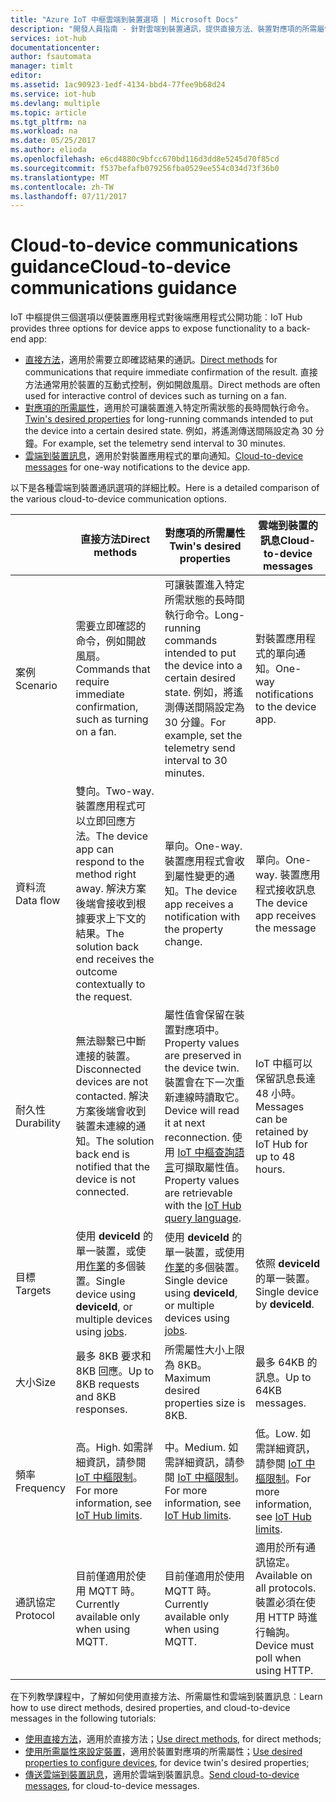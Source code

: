 ```yaml
---
title: "Azure IoT 中樞雲端到裝置選項 | Microsoft Docs"
description: "開發人員指南 - 針對雲端到裝置通訊，提供直接方法、裝置對應項的所需屬性或雲端到裝置訊息的使用時機指引。"
services: iot-hub
documentationcenter: 
author: fsautomata
manager: timlt
editor: 
ms.assetid: 1ac90923-1edf-4134-bbd4-77fee9b68d24
ms.service: iot-hub
ms.devlang: multiple
ms.topic: article
ms.tgt_pltfrm: na
ms.workload: na
ms.date: 05/25/2017
ms.author: elioda
ms.openlocfilehash: e6cd4880c9bfcc670bd116d3dd8e5245d70f85cd
ms.sourcegitcommit: f537befafb079256fba0529ee554c034d73f36b0
ms.translationtype: MT
ms.contentlocale: zh-TW
ms.lasthandoff: 07/11/2017
---
```

# <a name="cloud-to-device-communications-guidance"></a><span data-ttu-id="bc169-103">Cloud-to-device communications guidance</span><span class="sxs-lookup"><span data-stu-id="bc169-103">Cloud-to-device communications guidance</span></span>
<span data-ttu-id="bc169-104">IoT 中樞提供三個選項以便裝置應用程式對後端應用程式公開功能︰</span><span class="sxs-lookup"><span data-stu-id="bc169-104">IoT Hub provides three options for device apps to expose functionality to a back-end app:</span></span>

* <span data-ttu-id="bc169-105">[直接方法][lnk-methods]，適用於需要立即確認結果的通訊。</span><span class="sxs-lookup"><span data-stu-id="bc169-105">[Direct methods][lnk-methods] for communications that require immediate confirmation of the result.</span></span> <span data-ttu-id="bc169-106">直接方法通常用於裝置的互動式控制，例如開啟風扇。</span><span class="sxs-lookup"><span data-stu-id="bc169-106">Direct methods are often used for interactive control of devices such as turning on a fan.</span></span>
* <span data-ttu-id="bc169-107">[對應項的所需屬性][lnk-twins]，適用於可讓裝置進入特定所需狀態的長時間執行命令。</span><span class="sxs-lookup"><span data-stu-id="bc169-107">[Twin's desired properties][lnk-twins] for long-running commands intended to put the device into a certain desired state.</span></span> <span data-ttu-id="bc169-108">例如，將遙測傳送間隔設定為 30 分鐘。</span><span class="sxs-lookup"><span data-stu-id="bc169-108">For example, set the telemetry send interval to 30 minutes.</span></span>
* <span data-ttu-id="bc169-109">[雲端到裝置訊息][lnk-c2d]，適用於對裝置應用程式的單向通知。</span><span class="sxs-lookup"><span data-stu-id="bc169-109">[Cloud-to-device messages][lnk-c2d] for one-way notifications to the device app.</span></span>

<span data-ttu-id="bc169-110">以下是各種雲端到裝置通訊選項的詳細比較。</span><span class="sxs-lookup"><span data-stu-id="bc169-110">Here is a detailed comparison of the various cloud-to-device communication options.</span></span>

|  | <span data-ttu-id="bc169-111">直接方法</span><span class="sxs-lookup"><span data-stu-id="bc169-111">Direct methods</span></span> | <span data-ttu-id="bc169-112">對應項的所需屬性</span><span class="sxs-lookup"><span data-stu-id="bc169-112">Twin's desired properties</span></span> | <span data-ttu-id="bc169-113">雲端到裝置的訊息</span><span class="sxs-lookup"><span data-stu-id="bc169-113">Cloud-to-device messages</span></span> |
| ---- | ------- | ---------- | ---- |
| <span data-ttu-id="bc169-114">案例</span><span class="sxs-lookup"><span data-stu-id="bc169-114">Scenario</span></span> | <span data-ttu-id="bc169-115">需要立即確認的命令，例如開啟風扇。</span><span class="sxs-lookup"><span data-stu-id="bc169-115">Commands that require immediate confirmation, such as turning on a fan.</span></span> | <span data-ttu-id="bc169-116">可讓裝置進入特定所需狀態的長時間執行命令。</span><span class="sxs-lookup"><span data-stu-id="bc169-116">Long-running commands intended to put the device into a certain desired state.</span></span> <span data-ttu-id="bc169-117">例如，將遙測傳送間隔設定為 30 分鐘。</span><span class="sxs-lookup"><span data-stu-id="bc169-117">For example, set the telemetry send interval to 30 minutes.</span></span> | <span data-ttu-id="bc169-118">對裝置應用程式的單向通知。</span><span class="sxs-lookup"><span data-stu-id="bc169-118">One-way notifications to the device app.</span></span> |
| <span data-ttu-id="bc169-119">資料流</span><span class="sxs-lookup"><span data-stu-id="bc169-119">Data flow</span></span> | <span data-ttu-id="bc169-120">雙向。</span><span class="sxs-lookup"><span data-stu-id="bc169-120">Two-way.</span></span> <span data-ttu-id="bc169-121">裝置應用程式可以立即回應方法。</span><span class="sxs-lookup"><span data-stu-id="bc169-121">The device app can respond to the method right away.</span></span> <span data-ttu-id="bc169-122">解決方案後端會接收到根據要求上下文的結果。</span><span class="sxs-lookup"><span data-stu-id="bc169-122">The solution back end receives the outcome contextually to the request.</span></span> | <span data-ttu-id="bc169-123">單向。</span><span class="sxs-lookup"><span data-stu-id="bc169-123">One-way.</span></span> <span data-ttu-id="bc169-124">裝置應用程式會收到屬性變更的通知。</span><span class="sxs-lookup"><span data-stu-id="bc169-124">The device app receives a notification with the property change.</span></span> | <span data-ttu-id="bc169-125">單向。</span><span class="sxs-lookup"><span data-stu-id="bc169-125">One-way.</span></span> <span data-ttu-id="bc169-126">裝置應用程式接收訊息</span><span class="sxs-lookup"><span data-stu-id="bc169-126">The device app receives the message</span></span>
| <span data-ttu-id="bc169-127">耐久性</span><span class="sxs-lookup"><span data-stu-id="bc169-127">Durability</span></span> | <span data-ttu-id="bc169-128">無法聯繫已中斷連接的裝置。</span><span class="sxs-lookup"><span data-stu-id="bc169-128">Disconnected devices are not contacted.</span></span> <span data-ttu-id="bc169-129">解決方案後端會收到裝置未連線的通知。</span><span class="sxs-lookup"><span data-stu-id="bc169-129">The solution back end is notified that the device is not connected.</span></span> | <span data-ttu-id="bc169-130">屬性值會保留在裝置對應項中。</span><span class="sxs-lookup"><span data-stu-id="bc169-130">Property values are preserved in the device twin.</span></span> <span data-ttu-id="bc169-131">裝置會在下一次重新連線時讀取它。</span><span class="sxs-lookup"><span data-stu-id="bc169-131">Device will read it at next reconnection.</span></span> <span data-ttu-id="bc169-132">使用 [IoT 中樞查詢語言][lnk-query]可擷取屬性值。</span><span class="sxs-lookup"><span data-stu-id="bc169-132">Property values are retrievable with the [IoT Hub query language][lnk-query].</span></span> | <span data-ttu-id="bc169-133">IoT 中樞可以保留訊息長達 48 小時。</span><span class="sxs-lookup"><span data-stu-id="bc169-133">Messages can be retained by IoT Hub for up to 48 hours.</span></span> |
| <span data-ttu-id="bc169-134">目標</span><span class="sxs-lookup"><span data-stu-id="bc169-134">Targets</span></span> | <span data-ttu-id="bc169-135">使用 **deviceId** 的單一裝置，或使用[作業][lnk-jobs]的多個裝置。</span><span class="sxs-lookup"><span data-stu-id="bc169-135">Single device using **deviceId**, or multiple devices using [jobs][lnk-jobs].</span></span> | <span data-ttu-id="bc169-136">使用 **deviceId** 的單一裝置，或使用[作業][lnk-jobs]的多個裝置。</span><span class="sxs-lookup"><span data-stu-id="bc169-136">Single device using **deviceId**, or multiple devices using [jobs][lnk-jobs].</span></span> | <span data-ttu-id="bc169-137">依照 **deviceId** 的單一裝置。</span><span class="sxs-lookup"><span data-stu-id="bc169-137">Single device by **deviceId**.</span></span> |
| <span data-ttu-id="bc169-138">大小</span><span class="sxs-lookup"><span data-stu-id="bc169-138">Size</span></span> | <span data-ttu-id="bc169-139">最多 8KB 要求和 8KB 回應。</span><span class="sxs-lookup"><span data-stu-id="bc169-139">Up to 8KB requests and 8KB responses.</span></span> | <span data-ttu-id="bc169-140">所需屬性大小上限為 8KB。</span><span class="sxs-lookup"><span data-stu-id="bc169-140">Maximum desired properties size is 8KB.</span></span> | <span data-ttu-id="bc169-141">最多 64KB 的訊息。</span><span class="sxs-lookup"><span data-stu-id="bc169-141">Up to 64KB messages.</span></span> |
| <span data-ttu-id="bc169-142">頻率</span><span class="sxs-lookup"><span data-stu-id="bc169-142">Frequency</span></span> | <span data-ttu-id="bc169-143">高。</span><span class="sxs-lookup"><span data-stu-id="bc169-143">High.</span></span> <span data-ttu-id="bc169-144">如需詳細資訊，請參閱 [IoT 中樞限制][lnk-quotas]。</span><span class="sxs-lookup"><span data-stu-id="bc169-144">For more information, see [IoT Hub limits][lnk-quotas].</span></span> | <span data-ttu-id="bc169-145">中。</span><span class="sxs-lookup"><span data-stu-id="bc169-145">Medium.</span></span> <span data-ttu-id="bc169-146">如需詳細資訊，請參閱 [IoT 中樞限制][lnk-quotas]。</span><span class="sxs-lookup"><span data-stu-id="bc169-146">For more information, see [IoT Hub limits][lnk-quotas].</span></span> | <span data-ttu-id="bc169-147">低。</span><span class="sxs-lookup"><span data-stu-id="bc169-147">Low.</span></span> <span data-ttu-id="bc169-148">如需詳細資訊，請參閱 [IoT 中樞限制][lnk-quotas]。</span><span class="sxs-lookup"><span data-stu-id="bc169-148">For more information, see [IoT Hub limits][lnk-quotas].</span></span> |
| <span data-ttu-id="bc169-149">通訊協定</span><span class="sxs-lookup"><span data-stu-id="bc169-149">Protocol</span></span> | <span data-ttu-id="bc169-150">目前僅適用於使用 MQTT 時。</span><span class="sxs-lookup"><span data-stu-id="bc169-150">Currently available only when using MQTT.</span></span> | <span data-ttu-id="bc169-151">目前僅適用於使用 MQTT 時。</span><span class="sxs-lookup"><span data-stu-id="bc169-151">Currently available only when using MQTT.</span></span> | <span data-ttu-id="bc169-152">適用於所有通訊協定。</span><span class="sxs-lookup"><span data-stu-id="bc169-152">Available on all protocols.</span></span> <span data-ttu-id="bc169-153">裝置必須在使用 HTTP 時進行輪詢。</span><span class="sxs-lookup"><span data-stu-id="bc169-153">Device must poll when using HTTP.</span></span> |

<span data-ttu-id="bc169-154">在下列教學課程中，了解如何使用直接方法、所需屬性和雲端到裝置訊息︰</span><span class="sxs-lookup"><span data-stu-id="bc169-154">Learn how to use direct methods, desired properties, and cloud-to-device messages in the following tutorials:</span></span>

* <span data-ttu-id="bc169-155">[使用直接方法][lnk-methods-tutorial]，適用於直接方法；</span><span class="sxs-lookup"><span data-stu-id="bc169-155">[Use direct methods][lnk-methods-tutorial], for direct methods;</span></span>
* <span data-ttu-id="bc169-156">[使用所需屬性來設定裝置][lnk-twin-properties]，適用於裝置對應項的所需屬性；</span><span class="sxs-lookup"><span data-stu-id="bc169-156">[Use desired properties to configure devices][lnk-twin-properties], for device twin's desired properties;</span></span> 
* <span data-ttu-id="bc169-157">[傳送雲端到裝置訊息][lnk-c2d-tutorial]，適用於雲端到裝置訊息。</span><span class="sxs-lookup"><span data-stu-id="bc169-157">[Send cloud-to-device messages][lnk-c2d-tutorial], for cloud-to-device messages.</span></span>

[lnk-twins]: iot-hub-devguide-device-twins.md
[lnk-quotas]: iot-hub-devguide-quotas-throttling.md
[lnk-query]: iot-hub-devguide-query-language.md
[lnk-jobs]: iot-hub-devguide-jobs.md
[lnk-c2d]: iot-hub-devguide-messages-c2d.md
[lnk-methods]: iot-hub-devguide-direct-methods.md
[lnk-methods-tutorial]: iot-hub-node-node-direct-methods.md
[lnk-twin-properties]: iot-hub-node-node-twin-how-to-configure.md
[lnk-c2d-tutorial]: iot-hub-node-node-c2d.md
